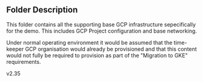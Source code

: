 ## Folder Description

This folder contains all the supporting base GCP infrastructure sepecifically for the demo. This includes GCP Project configuration and base networking. 

Under normal operating environment it would be assumed that the time-keeper GCP organisation would already be provisioned and that this content would not fully be required to provision as part of the "Migration to GKE" requirements. 



v2.35
